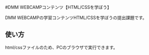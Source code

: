 #DMM WEBCAMPコンテンツ【HTML/CSSを学ぼう】

DMM WEBCAMPの学習コンテンツHTML/CSSを学ぼうの提出課題です。


## 使い方

html/cssファイルのため、PCのブラウザで実行できます。
